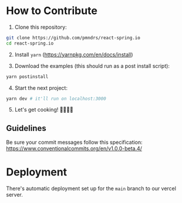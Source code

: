 # How to Contribute

1. Clone this repository:

```sh
git clone https://github.com/pmndrs/react-spring.io
cd react-spring.io
```

2. Install `yarn` (https://yarnpkg.com/en/docs/install)

3. Download the examples (this should run as a post install script):

```sh
yarn postinstall
```

4. Start the next project: 

```sh
yarn dev # it'll run on localhost:3000
```

5. Let's get cooking! 👨🏻‍🍳🥓

## Guidelines

Be sure your commit messages follow this specification: https://www.conventionalcommits.org/en/v1.0.0-beta.4/

# Deployment

There's automatic deployment set up for the `main` branch to our vercel server.